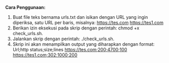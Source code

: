 **Cara Penggunaan:**
1. Buat file teks bernama urls.txt dan isikan dengan URL yang ingin diperiksa, satu URL per baris, misalnya:
    https://tes.com
    https://tes1.com
3. Berikan izin eksekusi pada skrip dengan perintah: chmod +x check_urls.sh.
4. Jalankan skrip dengan perintah: ./check_urls.sh.
5. Skrip ini akan menampilkan output yang diharapkan dengan format:
    Url;http status;size;lines
    https://tes.com;200;4700;100
    https://tes1.com;302;1000;200

